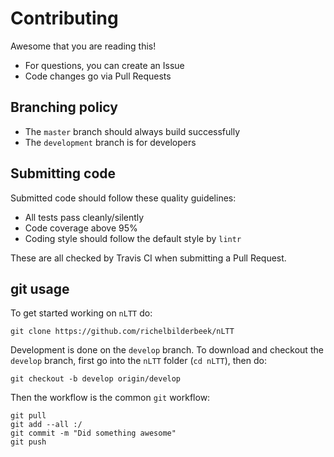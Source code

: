 # Contributing

Awesome that you are reading this!

 * For questions, you can create an Issue
 * Code changes go via Pull Requests

## Branching policy

 * The `master` branch should always build successfully
 * The `development` branch is for developers

## Submitting code

Submitted code should follow these quality guidelines:

 * All tests pass cleanly/silently
 * Code coverage above 95%
 * Coding style should follow the default style by `lintr`

These are all checked by Travis CI when submitting
a Pull Request. 

## git usage

To get started working on `nLTT` do:

```
git clone https://github.com/richelbilderbeek/nLTT
```

Development is done on the `develop` branch. 
To download and checkout the `develop` branch, 
first go into the `nLTT` folder (`cd nLTT`), then do:

```
git checkout -b develop origin/develop
```

Then the workflow is the common `git` workflow:

```
git pull
git add --all :/
git commit -m "Did something awesome"
git push
```